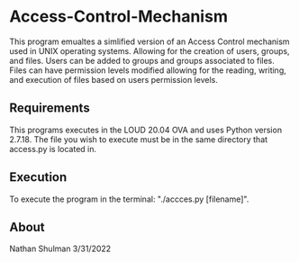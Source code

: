 # Access-Control-Mechanism
This program emualtes a simlified version of an Access Control mechanism used in UNIX operating systems. 
Allowing for the creation of users, groups, and files.
Users can be added to groups and groups associated to files.
Files can have permission levels modified allowing for the reading, writing, and execution of files based on users permission levels.

## Requirements
This programs executes in the LOUD 20.04 OVA and uses Python version 2.7.18.
The file you wish to execute must be in the same directory that access.py is located in.

## Execution
To execute the program in the terminal: "./accces.py [filename]".

## About
Nathan Shulman
3/31/2022
